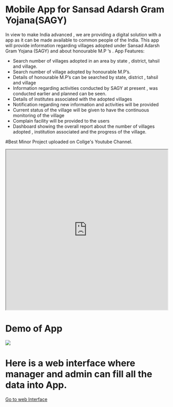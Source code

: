 # Mobile App for Sansad Adarsh Gram Yojana(SAGY) 

In view to make India advanced , we are providing a digital solution with a app as it can be made available to common people of the India. This app will provide information regarding villages adopted under Sansad Adarsh Gram Yojana (SAGY) and about honourable M.P ‘s .
App Features: 
* Search number of villages adopted in an area by state , district, tahsil and village.
* Search number of village adopted by honourable M.P’s.
* Details of honourable M.P’s can be searched by state, district , tahsil and village
* Information regarding activities conducted by SAGY at present , was conducted earlier and planned can be seen.
* Details of institutes associated with the adopted villages
* Notification regarding new information and activities will be provided
* Current status of the village will be given to have the continuous monitoring of the village  
* Complain facility will be provided to the users
* Dashboard showing the overall report about the number of villages adopted , institution associated and the progress of the village.

#Best Minor Project uploaded on Collge's Youtube Channel. 
<iframe width="100%" height="500"
src="https://www.youtube.com/watch?v=6zNum28A8YM">
</iframe>

# Demo of  App 
  <img src="https://github.com/happysingh23828/SAGY-Android-Application/blob/master/Documentation/screenshots/sagy.gif"></br>
  
# Here is a web interface where manager and admin can fill all the data into App.
<a href="https://github.com/happysingh23828/SAGY-Admin-Manager-WEB-INTERFACE">Go to web Interface</a>

